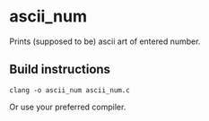 # ascii_num
Prints (supposed to be) ascii art of entered number.

## Build instructions
```
clang -o ascii_num ascii_num.c  
```
Or use your preferred compiler.
